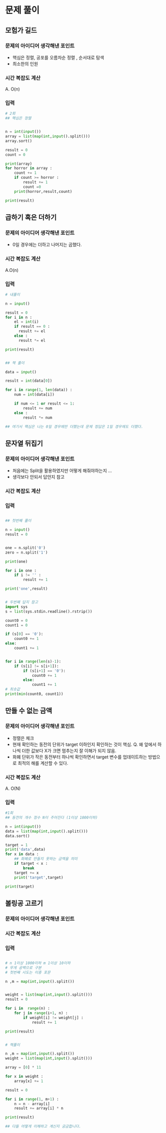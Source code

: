 # 문제 풀이

## 모험가 길드

### 문제의 아이디어 생각해낸 포인트

- 핵심은 정렬, 공포를 오름차순 정렬 , 순서대로 탐색
- 최소한의 인원

### 시간 복잡도 계산

A. O(n)

### 입력

```python
# 2회
## 핵심은 정렬


n = int(input())
array = list(map(int,input().split()))
array.sort()

result = 0
count = 0

print(array)
for horror in array :
    count += 1
    if count >= horror :
        result += 1
        count =0
    print(horror,result,count)

print(result)


```

## 곱하기 혹은 더하기

### 문제의 아이디어 생각해낸 포인트

- 0일 경우에는 더하고 나머지는 곱했다.

### 시간 복잡도 계산

A.O(n)

### 입력

```python
# 내풀이

n = input()

result = 0
for i in n :
    el = int(i)
    if result == 0 :
      result += el
    else :
      result *= el

print(result)


## 책 풀이

data = input()

result = int(data[0])

for i in range(1, len(data)) :
    num = int(data[i])

    if num <= 1 or result <= 1:
        result += num
    else :
        result *= num

## 여기서 핵심은 나는 0일 경우에만 더했는데 문제 정답은 1일 경우에도 더했다.
```

## 문자열 뒤집기

### 문제의 아이디어 생각해낸 포인트

- 처음에는 Split을 활용하였지만 어떻게 해줘야하는지 ...
- 생각보다 안되서 답안지 참고

### 시간 복잡도 계산

### 입력

```py

## 첫번째 풀이

n = input()
result = 0


one = n.split('0')
zero = n.split('1')

print(one)

for i in one :
    if i != '' :
        result += 1

print('one',result)


# 두번째 답지 참고
import sys
s = list(sys.stdin.readline().rstrip())

count0 = 0
count1 = 0

if (s[0] == '0'):
    count0 += 1
else:
    count1 += 1


for i in range(len(s)-1):
    if (s[i] != s[i+1]):
        if (s[i+1] == '0'):
            count0 += 1
        else:
            count1 += 1
# 최솟값
print(min(count0, count1))
```

## 만들 수 없는 금액

### 문제의 아이디어 생각해낸 포인트

- 정렬은 체크
- 현재 확인하는 동전의 단위가 target 이하인지 확인하는 것이 핵심.
  Q. 왜 앞에서 하나씩 더한 값보다 X가 크면 멈추는지 잘 이해가 되지 않음.
- 화폐 단위가 작은 동전부터 하나씩 확인하면서 target 변수를 업데이트하는 방법으로 최적의 해를 계산할 수 있다.

### 시간 복잡도 계산

A. O(N)

### 입력

```python
#1회
## 동전의 개수 정수 N이 주어진다 (1이상 1000이하)

n = int(input())
data = list(map(int,input().split()))
data.sort()

target = 1
print('data',data)
for x in data :
    ## 화폐로 만들지 못하는 금액을 의미
    if target < x :
        break
    target += x
    print('target',target)

print(target)
```

## 볼링공 고르기

### 문제의 아이디어 생각해낸 포인트

### 시간 복잡도 계산

### 입력

```py

# n 1이상 1000이하 m 1이상 10이하
# 무게 공백으로 구분
# 첫번째 시도는 이중 포문

n ,m = map(int,input().split())


weight = list(map(int,input().split()))
result = 0

for i in  range(n) :
    for j in range(i+1, n) :
        if weight[i] != weight[j] :
            result += 1

print(result)


# 책풀이

n ,m = map(int,input().split())
weight = list(map(int,input().split()))

array = [0] * 11

for x in weight :
    array[x] += 1

result = 0

for i in range(1, m+1) :
    n = n - array[i]
    result += array[i] * n

print(result)

## 다들 어떻게 이해하고 계신지 궁금합니다.
```

